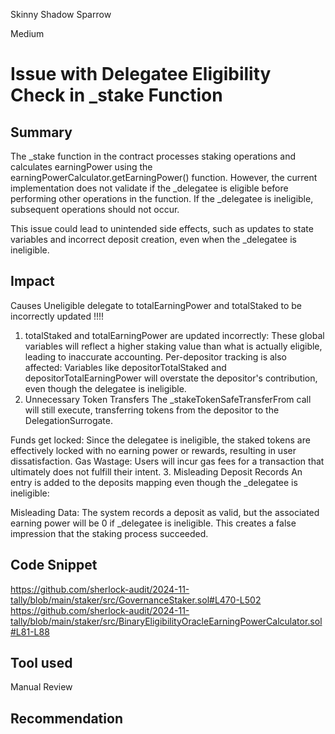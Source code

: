 Skinny Shadow Sparrow

Medium

# Issue with Delegatee Eligibility Check in _stake Function

## Summary
The _stake function in the contract processes staking operations and calculates earningPower using the earningPowerCalculator.getEarningPower() function. However, the current implementation does not validate if the _delegatee is eligible before performing other operations in the function. If the _delegatee is ineligible, subsequent operations should not occur.

This issue could lead to unintended side effects, such as updates to state variables and incorrect deposit creation, even when the _delegatee is ineligible.

## Impact
Causes Uneligible delegate to  totalEarningPower   and totalStaked  to be incorrectly updated !!!!
1. totalStaked and totalEarningPower are updated incorrectly: These global variables will reflect a higher staking value than what is actually eligible, leading to inaccurate accounting.
Per-depositor tracking is also affected: Variables like depositorTotalStaked and depositorTotalEarningPower will overstate the depositor's contribution, even though the delegatee is ineligible.
2. Unnecessary Token Transfers
The _stakeTokenSafeTransferFrom call will still execute, transferring tokens from the depositor to the DelegationSurrogate.

Funds get locked: Since the delegatee is ineligible, the staked tokens are effectively locked with no earning power or rewards, resulting in user dissatisfaction.
Gas Wastage: Users will incur gas fees for a transaction that ultimately does not fulfill their intent.
3. Misleading Deposit Records
An entry is added to the deposits mapping even though the _delegatee is ineligible:

Misleading Data: The system records a deposit as valid, but the associated earning power will be 0 if _delegatee is ineligible. This creates a false impression that the staking process succeeded.

## Code Snippet
https://github.com/sherlock-audit/2024-11-tally/blob/main/staker/src/GovernanceStaker.sol#L470-L502
https://github.com/sherlock-audit/2024-11-tally/blob/main/staker/src/BinaryEligibilityOracleEarningPowerCalculator.sol#L81-L88
## Tool used
Manual Review

## Recommendation


